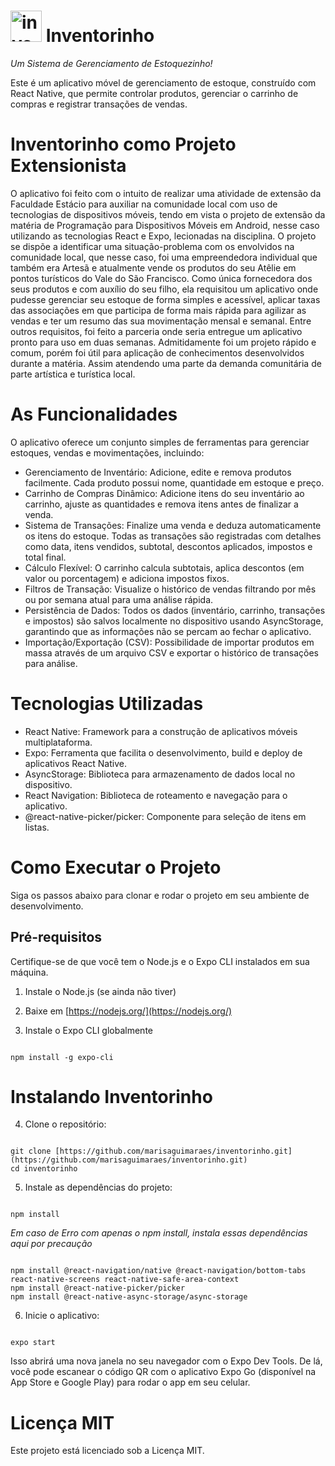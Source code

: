 
 # <img width="50" height="50" alt="inventorinho" src="https://github.com/user-attachments/assets/a44bcb3e-1165-43a9-ba16-06a33a13257f" /> Inventorinho  
 
*Um Sistema de Gerenciamento de Estoquezinho!*

Este é um aplicativo móvel de gerenciamento de estoque, construído com React Native, que permite controlar produtos, gerenciar o carrinho de compras e registrar transações de vendas. 

# Inventorinho como Projeto Extensionista
O aplicativo foi feito com o intuito de realizar uma atividade de extensão da Faculdade Estácio para auxiliar na comunidade local com uso de tecnologias de dispositivos móveis, tendo em vista o projeto de extensão da 
matéria de Programação para Dispositivos Móveis em Android, nesse caso utilizando as tecnologias React e Expo, lecionadas na disciplina. O projeto se dispõe a identificar uma situação-problema com os envolvidos na comunidade local,
que nesse caso, foi uma empreendedora individual que também era Artesã e atualmente vende os produtos do seu Atêlie em pontos turísticos do Vale do São Francisco. Como única fornecedora dos seus produtos e com auxílio
do seu filho, ela requisitou um aplicativo onde pudesse gerenciar seu estoque de forma simples e acessível, aplicar taxas das associações em que participa de forma mais rápida para agilizar as vendas e ter um resumo das sua movimentação 
mensal e semanal. Entre outros requisitos, foi feito a parceria onde seria entregue um aplicativo pronto para uso em duas semanas. Admitidamente foi um projeto rápido e comum, porém foi útil para aplicação de conhecimentos desenvolvidos 
durante a matéria. Assim atendendo uma parte da demanda comunitária de parte artística e turística local. 

# As Funcionalidades
O aplicativo oferece um conjunto simples de ferramentas para gerenciar estoques, vendas e movimentações, incluindo:

- Gerenciamento de Inventário: Adicione, edite e remova produtos facilmente. Cada produto possui nome, quantidade em estoque e preço.
- Carrinho de Compras Dinâmico: Adicione itens do seu inventário ao carrinho, ajuste as quantidades e remova itens antes de finalizar a venda.
- Sistema de Transações: Finalize uma venda e deduza automaticamente os itens do estoque. Todas as transações são registradas com detalhes como data, itens vendidos, subtotal, descontos aplicados, impostos e total final.
- Cálculo Flexível: O carrinho calcula subtotais, aplica descontos (em valor ou porcentagem) e adiciona impostos fixos.
- Filtros de Transação: Visualize o histórico de vendas filtrando por mês ou por semana atual para uma análise rápida.
- Persistência de Dados: Todos os dados (inventário, carrinho, transações e impostos) são salvos localmente no dispositivo usando AsyncStorage, garantindo que as informações não se percam ao fechar o aplicativo.
- Importação/Exportação (CSV): Possibilidade de importar produtos em massa através de um arquivo CSV e exportar o histórico de transações para análise.

# Tecnologias Utilizadas
- React Native: Framework para a construção de aplicativos móveis multiplataforma.
- Expo: Ferramenta que facilita o desenvolvimento, build e deploy de aplicativos React Native.
- AsyncStorage: Biblioteca para armazenamento de dados local no dispositivo.
- React Navigation: Biblioteca de roteamento e navegação para o aplicativo.
- @react-native-picker/picker: Componente para seleção de itens em listas.

# Como Executar o Projeto
Siga os passos abaixo para clonar e rodar o projeto em seu ambiente de desenvolvimento.

## Pré-requisitos
Certifique-se de que você tem o Node.js e o Expo CLI instalados em sua máquina.
 1. Instale o Node.js (se ainda não tiver)
 2. Baixe em [https://nodejs.org/](https://nodejs.org/)

 3. Instale o Expo CLI globalmente
 
```

npm install -g expo-cli

```

# Instalando Inventorinho
 4. Clone o repositório:
```

git clone [https://github.com/marisaguimaraes/inventorinho.git](https://github.com/marisaguimaraes/inventorinho.git)
cd inventorinho

```

5. Instale as dependências do projeto:
```

npm install

```
*Em caso de Erro com apenas o npm install, instala essas dependências aqui por precaução*

```

npm install @react-navigation/native @react-navigation/bottom-tabs react-native-screens react-native-safe-area-context
npm install @react-native-picker/picker
npm install @react-native-async-storage/async-storage

```

6. Inicie o aplicativo:
```

expo start

```

Isso abrirá uma nova janela no seu navegador com o Expo Dev Tools. De lá, você pode escanear o código QR com o aplicativo Expo Go (disponível na App Store e Google Play) para rodar o app em seu celular.

# Licença MIT
Este projeto está licenciado sob a Licença MIT.
